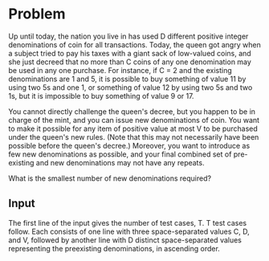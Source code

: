 # Problem

Up until today, the nation you live in has used D different positive integer denominations of coin for all transactions. Today, the queen got angry when a subject tried to pay his taxes with a giant sack of low-valued coins, and she just decreed that no more than C coins of any one denomination may be used in any one purchase. For instance, if C = 2 and the existing denominations are 1 and 5, it is possible to buy something of value 11 by using two 5s and one 1, or something of value 12 by using two 5s and two 1s, but it is impossible to buy something of value 9 or 17.

You cannot directly challenge the queen's decree, but you happen to be in charge of the mint, and you can issue new denominations of coin. You want to make it possible for any item of positive value at most V to be purchased under the queen's new rules. (Note that this may not necessarily have been possible before the queen's decree.) Moreover, you want to introduce as few new denominations as possible, and your final combined set of pre-existing and new denominations may not have any repeats.

What is the smallest number of new denominations required?

## Input

The first line of the input gives the number of test cases, T. T test cases follow. Each consists of one line with three space-separated values C, D, and V, followed by another line with D distinct space-separated values representing the preexisting denominations, in ascending order.

